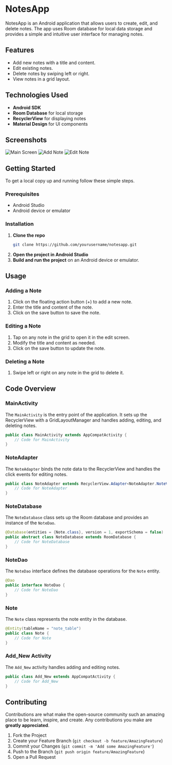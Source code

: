 
# NotesApp

NotesApp is an Android application that allows users to create, edit, and delete notes. The app uses Room database for local data storage and provides a simple and intuitive user interface for managing notes.

## Features

- Add new notes with a title and content.
- Edit existing notes.
- Delete notes by swiping left or right.
- View notes in a grid layout.

## Technologies Used

- **Android SDK**
- **Room Database** for local storage
- **RecyclerView** for displaying notes
- **Material Design** for UI components

## Screenshots

![Main Screen](screenshots/main_screen.png)
![Add Note](screenshots/add_note.png)
![Edit Note](screenshots/edit_note.png)

## Getting Started

To get a local copy up and running follow these simple steps.

### Prerequisites

- Android Studio
- Android device or emulator

### Installation

1. **Clone the repo**
    ```sh
    git clone https://github.com/yourusername/notesapp.git
    ```
2. **Open the project in Android Studio**
3. **Build and run the project** on an Android device or emulator.

## Usage

### Adding a Note

1. Click on the floating action button (+) to add a new note.
2. Enter the title and content of the note.
3. Click on the save button to save the note.

### Editing a Note

1. Tap on any note in the grid to open it in the edit screen.
2. Modify the title and content as needed.
3. Click on the save button to update the note.

### Deleting a Note

1. Swipe left or right on any note in the grid to delete it.

## Code Overview

### MainActivity

The `MainActivity` is the entry point of the application. It sets up the RecyclerView with a GridLayoutManager and handles adding, editing, and deleting notes.

```java
public class MainActivity extends AppCompatActivity {
    // Code for MainActivity
}
```

### NoteAdapter

The `NoteAdapter` binds the note data to the RecyclerView and handles the click events for editing notes.

```java
public class NoteAdapter extends RecyclerView.Adapter<NoteAdapter.NoteViewHolder> {
    // Code for NoteAdapter
}
```

### NoteDatabase

The `NoteDatabase` class sets up the Room database and provides an instance of the `NoteDao`.

```java
@Database(entities = {Note.class}, version = 1, exportSchema = false)
public abstract class NoteDatabase extends RoomDatabase {
    // Code for NoteDatabase
}
```

### NoteDao

The `NoteDao` interface defines the database operations for the `Note` entity.

```java
@Dao
public interface NoteDao {
    // Code for NoteDao
}
```

### Note

The `Note` class represents the note entity in the database.

```java
@Entity(tableName = "note_table")
public class Note {
    // Code for Note
}
```

### Add_New Activity

The `Add_New` activity handles adding and editing notes.

```java
public class Add_New extends AppCompatActivity {
    // Code for Add_New
}
```

## Contributing

Contributions are what make the open-source community such an amazing place to be learn, inspire, and create. Any contributions you make are **greatly appreciated**.

1. Fork the Project
2. Create your Feature Branch (`git checkout -b feature/AmazingFeature`)
3. Commit your Changes (`git commit -m 'Add some AmazingFeature'`)
4. Push to the Branch (`git push origin feature/AmazingFeature`)
5. Open a Pull Request
